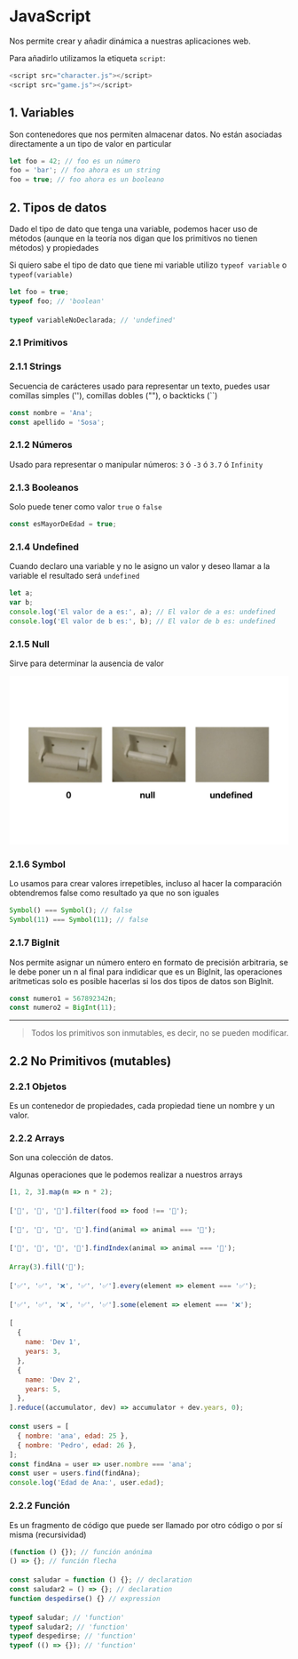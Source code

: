 # JavaScript

Nos permite crear y añadir dinámica a nuestras aplicaciones web.

Para añadirlo utilizamos la etiqueta `script`:

```javascript
<script src="character.js"></script>
<script src="game.js"></script>
```

## 1. Variables

Son contenedores que nos permiten almacenar datos. No están asociadas directamente a un tipo de valor en particular

```javascript
let foo = 42; // foo es un número
foo = 'bar'; // foo ahora es un string
foo = true; // foo ahora es un booleano
```

## 2. Tipos de datos

Dado el tipo de dato que tenga una variable, podemos hacer uso de métodos (aunque en la teoría nos digan que los primitivos no tienen métodos) y propiedades

Si quiero sabe el tipo de dato que tiene mi variable utilizo `typeof variable` o `typeof(variable)`

```javascript
let foo = true;
typeof foo; // 'boolean'

typeof variableNoDeclarada; // 'undefined'
```

### 2.1 Primitivos

### 2.1.1 Strings

Secuencia de carácteres usado para representar un texto, puedes usar comillas simples (''), comillas dobles (""), o backticks (``)

```javascript
const nombre = 'Ana';
const apellido = 'Sosa';
```

### 2.1.2 Números

Usado para representar o manipular números: `3` ó `-3` ó `3.7` ó `Infinity`

### 2.1.3 Booleanos

Solo puede tener como valor `true` o `false`

```javascript
const esMayorDeEdad = true;
```

### 2.1.4 Undefined

Cuando declaro una variable y no le asigno un valor y deseo llamar a la variable el resultado será `undefined`

```javascript
let a;
var b;
console.log('El valor de a es:', a); // El valor de a es: undefined
console.log('El valor de b es:', b); // El valor de b es: undefined
```

### 2.1.5 Null

Sirve para determinar la ausencia de valor

![null vs undefined](imgs/nullvsundefined.jpeg)

### 2.1.6 Symbol

Lo usamos para crear valores irrepetibles, incluso al hacer la comparación obtendremos false como resultado ya que no son iguales

```javascript
Symbol() === Symbol(); // false
Symbol(11) === Symbol(11); // false
```

### 2.1.7 BigInit

Nos permite asignar un número entero en formato de precisión arbitraria, se le debe poner un n al final para indidicar que es un BigInit, las operaciones aritmeticas solo es posible hacerlas si los dos tipos de datos son BigInit.

```javascript
const numero1 = 567892342n;
const numero2 = BigInt(11);
```

---

> Todos los primitivos son inmutables, es decir, no se pueden modificar.

## 2.2 No Primitivos (mutables)

### 2.2.1 Objetos

Es un contenedor de propiedades, cada propiedad tiene un nombre y un valor.

### 2.2.2 Arrays

Son una colección de datos.

Algunas operaciones que le podemos realizar a nuestros arrays

```javascript
[1, 2, 3].map(n => n * 2);

['🍓', '🥑', '🥩'].filter(food => food !== '🥩');

['🐥', '🐯', '🐔', '🐷'].find(animal => animal === '🐔');

['🐥', '🐯', '🐔', '🐷'].findIndex(animal => animal === '🐔');

Array(3).fill('💸');

['✅', '✅', '❌', '✅', '✅'].every(element => element === '✅');

['✅', '✅', '❌', '✅', '✅'].some(element => element === '❌');

[
  {
    name: 'Dev 1',
    years: 3,
  },
  {
    name: 'Dev 2',
    years: 5,
  },
].reduce((accumulator, dev) => accumulator + dev.years, 0);

const users = [
  { nombre: 'ana', edad: 25 },
  { nombre: 'Pedro', edad: 26 },
];
const findAna = user => user.nombre === 'ana';
const user = users.find(findAna);
console.log('Edad de Ana:', user.edad);
```

### 2.2.2 Función

Es un fragmento de código que puede ser llamado por otro código o por sí misma (recursividad)

```javascript
(function () {}); // función anónima
() => {}; // función flecha

const saludar = function () {}; // declaration
const saludar2 = () => {}; // declaration
function despedirse() {} // expression

typeof saludar; // 'function'
typeof saludar2; // 'function'
typeof despedirse; // 'function'
typeof (() => {}); // 'function'
```
